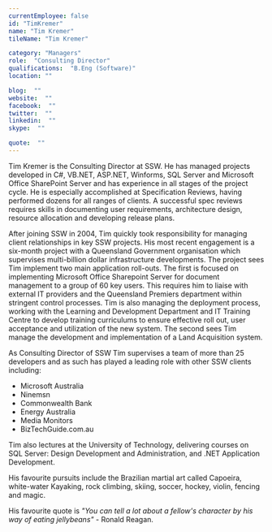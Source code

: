 ```yaml
---
currentEmployee: false
id: "TimKremer"
name: "Tim Kremer"
tileName: "Tim Kremer"

category: "Managers"
role:  "Consulting Director"
qualifications:  "B.Eng (Software)"
location: ""

blog:  ""
website:  ""
facebook:  ""
twitter:  ""
linkedin:  ""
skype:  ""

quote:  ""
---
```


Tim Kremer is the Consulting Director at SSW. He has managed projects developed in C#, VB.NET, ASP.NET, Winforms, SQL Server and Microsoft Office SharePoint Server and has experience in all stages of the project cycle. He is especially accomplished at Specification Reviews, having performed dozens for all ranges of clients. A successful spec reviews requires skills in documenting user requirements, architecture design, resource allocation and developing release plans. 

After joining SSW in 2004, Tim quickly took responsibility for managing client relationships in key SSW projects. His most recent engagement is a six-month project with a Queensland Government organisation which supervises multi-billion dollar infrastructure developments. The project sees Tim implement two main application roll-outs. The first is focused on implementing Microsoft Office Sharepoint Server for document management to a group of 60 key users. This requires him to liaise with external IT providers and the Queensland Premiers department within stringent control processes. Tim is also managing the deployment process, working with the Learning and Development Department and IT Training Centre to develop training curriculums to ensure effective roll out, user acceptance and utilization of the new system. The second sees Tim manage the development and implementation of a Land Acquisition system. 

As Consulting Director of SSW Tim supervises a team of more than 25 developers and as such has played a leading role with other SSW clients including: 

*   Microsoft Australia
*   Ninemsn
*   Commonwealth Bank
*   Energy Australia
*   Media Monitors
*   BizTechGuide.com.au

Tim also lectures at the University of Technology, delivering courses on SQL Server: Design Development and Administration, and .NET Application Development.

His favourite pursuits include the Brazilian martial art called Capoeira, white-water Kayaking, rock climbing, skiing, soccer, hockey, violin, fencing and magic.

His favourite quote is *"You can tell a lot about a fellow's character by his way of eating jellybeans"* - Ronald Reagan. 